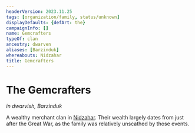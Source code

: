 ```yaml
---
headerVersion: 2023.11.25
tags: [organization/family, status/unknown]
displayDefaults: {defArt: the}
campaignInfo: []
name: Gemcrafters
typeOf: clan
ancestry: dwarven
aliases: [Barzinduk]
whereabouts: Nidzahar
title: Gemcrafters
---
```


# The Gemcrafters

*in dwarvish, Barzinduk*

A wealthy merchant clan in [Nidzahar](<../../gazetteer/sentinel-range/dwarven-kingdoms/nidzahar.md>). Their wealth largely dates from just after the Great War, as the family was relatively unscathed by those events.

